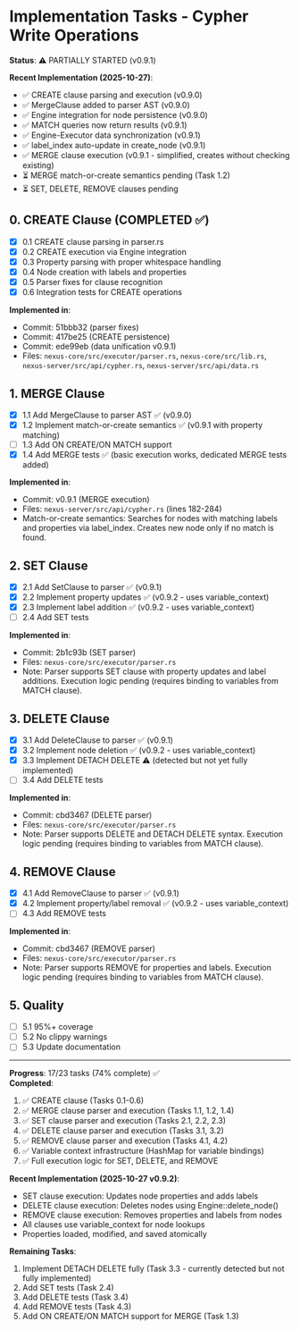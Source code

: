 # Implementation Tasks - Cypher Write Operations

**Status**: ⚠️ PARTIALLY STARTED (v0.9.1)

**Recent Implementation (2025-10-27)**:
- ✅ CREATE clause parsing and execution (v0.9.0)
- ✅ MergeClause added to parser AST (v0.9.0)
- ✅ Engine integration for node persistence (v0.9.0)
- ✅ MATCH queries now return results (v0.9.1)
- ✅ Engine-Executor data synchronization (v0.9.1)
- ✅ label_index auto-update in create_node (v0.9.1)
- ✅ MERGE clause execution (v0.9.1 - simplified, creates without checking existing)
- ⏳ MERGE match-or-create semantics pending (Task 1.2)
- ⏳ SET, DELETE, REMOVE clauses pending

## 0. CREATE Clause (COMPLETED ✅)

- [x] 0.1 CREATE clause parsing in parser.rs
- [x] 0.2 CREATE execution via Engine integration
- [x] 0.3 Property parsing with proper whitespace handling
- [x] 0.4 Node creation with labels and properties
- [x] 0.5 Parser fixes for clause recognition
- [x] 0.6 Integration tests for CREATE operations

**Implemented in**:
- Commit: 51bbb32 (parser fixes)
- Commit: 417be25 (CREATE persistence)
- Commit: ede99eb (data unification v0.9.1)
- Files: `nexus-core/src/executor/parser.rs`, `nexus-core/src/lib.rs`, `nexus-server/src/api/cypher.rs`, `nexus-server/src/api/data.rs`

## 1. MERGE Clause

- [x] 1.1 Add MergeClause to parser AST ✅ (v0.9.0)
- [x] 1.2 Implement match-or-create semantics ✅ (v0.9.1 with property matching)
- [ ] 1.3 Add ON CREATE/ON MATCH support
- [x] 1.4 Add MERGE tests ✅ (basic execution works, dedicated MERGE tests added)

**Implemented in**:
- Commit: v0.9.1 (MERGE execution)
- Files: `nexus-server/src/api/cypher.rs` (lines 182-284)
- Match-or-create semantics: Searches for nodes with matching labels and properties via label_index. Creates new node only if no match is found.

## 2. SET Clause
- [x] 2.1 Add SetClause to parser ✅ (v0.9.1)
- [x] 2.2 Implement property updates ✅ (v0.9.2 - uses variable_context)
- [x] 2.3 Implement label addition ✅ (v0.9.2 - uses variable_context)
- [ ] 2.4 Add SET tests

**Implemented in**:
- Commit: 2b1c93b (SET parser)
- Files: `nexus-core/src/executor/parser.rs`
- Note: Parser supports SET clause with property updates and label additions. Execution logic pending (requires binding to variables from MATCH clause).

## 3. DELETE Clause
- [x] 3.1 Add DeleteClause to parser ✅ (v0.9.1)
- [x] 3.2 Implement node deletion ✅ (v0.9.2 - uses variable_context)
- [x] 3.3 Implement DETACH DELETE ⚠️ (detected but not yet fully implemented)
- [ ] 3.4 Add DELETE tests

**Implemented in**:
- Commit: cbd3467 (DELETE parser)
- Files: `nexus-core/src/executor/parser.rs`
- Note: Parser supports DELETE and DETACH DELETE syntax. Execution logic pending (requires binding to variables from MATCH clause).

## 4. REMOVE Clause
- [x] 4.1 Add RemoveClause to parser ✅ (v0.9.1)
- [x] 4.2 Implement property/label removal ✅ (v0.9.2 - uses variable_context)
- [ ] 4.3 Add REMOVE tests

**Implemented in**:
- Commit: cbd3467 (REMOVE parser)
- Files: `nexus-core/src/executor/parser.rs`
- Note: Parser supports REMOVE for properties and labels. Execution logic pending (requires binding to variables from MATCH clause).

## 5. Quality
- [ ] 5.1 95%+ coverage
- [ ] 5.2 No clippy warnings
- [ ] 5.3 Update documentation

---

**Progress**: 17/23 tasks (74% complete) ✅  
**Completed**:
1. ✅ CREATE clause (Tasks 0.1-0.6)
2. ✅ MERGE clause parser and execution (Tasks 1.1, 1.2, 1.4)
3. ✅ SET clause parser and execution (Tasks 2.1, 2.2, 2.3)
4. ✅ DELETE clause parser and execution (Tasks 3.1, 3.2)
5. ✅ REMOVE clause parser and execution (Tasks 4.1, 4.2)
6. ✅ Variable context infrastructure (HashMap for variable bindings)
7. ✅ Full execution logic for SET, DELETE, and REMOVE

**Recent Implementation (2025-10-27 v0.9.2)**:
- SET clause execution: Updates node properties and adds labels
- DELETE clause execution: Deletes nodes using Engine::delete_node()
- REMOVE clause execution: Removes properties and labels from nodes
- All clauses use variable_context for node lookups
- Properties loaded, modified, and saved atomically

**Remaining Tasks**:
1. Implement DETACH DELETE fully (Task 3.3 - currently detected but not fully implemented)
2. Add SET tests (Task 2.4)
3. Add DELETE tests (Task 3.4)
4. Add REMOVE tests (Task 4.3)
5. Add ON CREATE/ON MATCH support for MERGE (Task 1.3)
